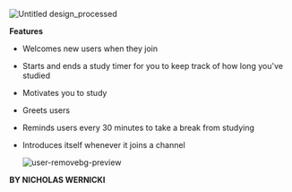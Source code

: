 ![Untitled design_processed](https://github.com/user-attachments/assets/b251b8b0-2fec-4815-b820-59662d629a32)

**Features**
- Welcomes new users when they join
- Starts and ends a study timer for you to keep track of how long you've studied
- Motivates you to study
- Greets users
- Reminds users every 30 minutes to take a break from studying
- Introduces itself whenever it joins a channel

  ![user-removebg-preview](https://github.com/user-attachments/assets/1833b829-a912-4bfb-98c7-178aa9cc9e61)

**BY NICHOLAS WERNICKI**

